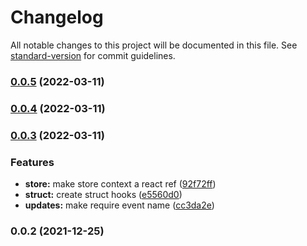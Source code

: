 # Changelog

All notable changes to this project will be documented in this file. See [standard-version](https://github.com/conventional-changelog/standard-version) for commit guidelines.

### [0.0.5](https://github.com/albizures/react-take/compare/v0.0.4...v0.0.5) (2022-03-11)

### [0.0.4](https://github.com/albizures/react-take/compare/v0.0.3...v0.0.4) (2022-03-11)

### [0.0.3](https://github.com/albizures/react-take/compare/v0.0.2...v0.0.3) (2022-03-11)


### Features

* **store:** make store context a react ref ([92f72ff](https://github.com/albizures/react-take/commit/92f72ffa35a2eb82c658bf4d8ac63bd37adf0f8a))
* **struct:** create struct hooks ([e5560d0](https://github.com/albizures/react-take/commit/e5560d0d383c84a10231b21886aa6672e15db2bc))
* **updates:** make require event name ([cc3da2e](https://github.com/albizures/react-take/commit/cc3da2e86dd3a1f9d3b64568bde51fa1ff380d48))

### 0.0.2 (2021-12-25)
